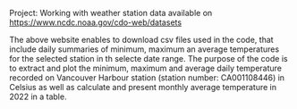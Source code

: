 Project: Working with weather station data available on https://www.ncdc.noaa.gov/cdo-web/datasets

The above website enables to download csv files used in the code, that include daily summaries of minimum, maximum an average temperatures for the selected station in th selecte date range. The purpose of the code is to extract and plot the minimum, maximum and average daily temperature recorded on Vancouver Harbour station (station number: CA001108446) in Celsius as well as calculate and present monthly average temperature in 2022 in a table.
